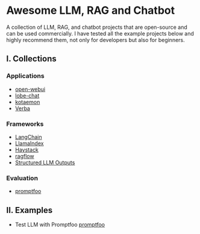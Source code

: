 # Awesome LLM, RAG and Chatbot
A collection of LLM, RAG, and chatbot projects that are open-source and can be used commercially. I have tested all the example projects below and highly recommend them, not only for developers but also for beginners.

## I. Collections
### Applications
- [open-webui](https://github.com/open-webui/open-webui)
- [lobe-chat](https://github.com/lobehub/lobe-chat)
- [kotaemon](https://github.com/Cinnamon/kotaemon)
- [Verba](https://github.com/weaviate/Verba)
### Frameworks
- [LangChain](https://github.com/langchain-ai/langchain)
- [LlamaIndex](https://github.com/run-llama/llama_index)
- [Haystack](https://github.com/deepset-ai/haystack)
- [ragflow](https://github.com/infiniflow/ragflow)
- [Structured LLM Outputs](https://github.com/jxnl/instructor)
### Evaluation
- [promptfoo](https://github.com/promptfoo/promptfoo)

## II. Examples
- Test LLM with Promptfoo [promptfoo](./promptfoo-example/README.md)